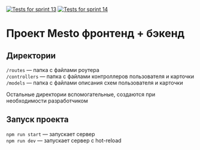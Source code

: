 [![Tests for sprint 13](https://github.com/Alexander-Nov/express-mesto-gha/actions/workflows/tests-13-sprint.yml/badge.svg)](https://github.com/Alexander-Nov/express-mesto-gha/actions/workflows/tests-13-sprint.yml) [![Tests for sprint 14](https://github.com/Alexander-Nov/express-mesto-gha/actions/workflows/tests-14-sprint.yml/badge.svg)](https://github.com/Alexander-Nov/express-mesto-gha/actions/workflows/tests-14-sprint.yml)
# Проект Mesto фронтенд + бэкенд

## Директории

`/routes` — папка с файлами роутера  
`/controllers` — папка с файлами контроллеров пользователя и карточки   
`/models` — папка с файлами описания схем пользователя и карточки  
  
Остальные директории вспомогательные, создаются при необходимости разработчиком

## Запуск проекта

`npm run start` — запускает сервер   
`npm run dev` — запускает сервер с hot-reload
